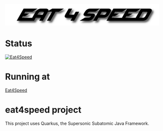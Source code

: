 ![GitHub Logo](/eat4speed-frontend/src/assets/logo.png)

# Status

[![Eat4Speed](https://circleci.com/gh/AlexStangier/Eat4Speed.svg?style=shield)](https://app.circleci.com/pipelines/github/AlexStangier/Eat4Speed)

# Running at

[Eat4Speed](http://195.90.210.214:1337/#/)

# eat4speed project

This project uses Quarkus, the Supersonic Subatomic Java Framework.

